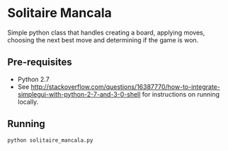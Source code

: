# Solitaire Mancala

Simple python class that handles creating a board, applying moves, choosing the next best move and determining if the
game is won.

## Pre-requisites
* Python 2.7
* See http://stackoverflow.com/questions/16387770/how-to-integrate-simplegui-with-python-2-7-and-3-0-shell for
 instructions on running locally.
 
## Running
`python solitaire_mancala.py`